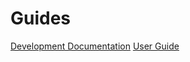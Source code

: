 <!-- TITLE: Version 1.2 -->
<!-- SUBTITLE: A quick summary of Version 1.2 -->

# Guides
<a href="http://172.30.1.119/holyday/version-1-2/development-documentation-v-1-2-0">Development Documentation</a>
<a href="http://172.30.1.119/holyday/version-1-2/user-manual-v-1-2">User Guide</a>